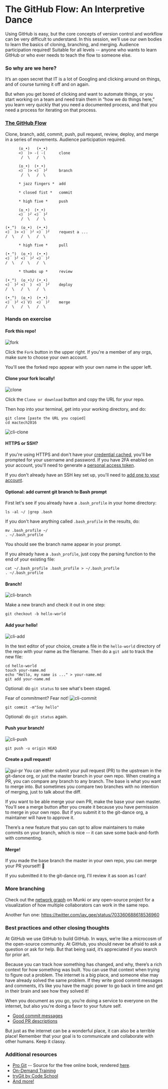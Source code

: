 The GitHub Flow: An Interpretive Dance
===========
Using GitHub is easy, but the core concepts of version control and workflow can be very difficult to understand. In this session, we’ll use our own bodies to learn the basics of cloning, branching, and merging. Audience participation required! Suitable for all levels -- anyone who wants to learn GitHub or who ever needs to teach the flow to someone else.

### So why are we here?

It’s an open secret that IT is a lot of Googling and clicking around on things, and of course turning it off and on again.

But when you get bored of clicking and want to automate things, or you start working on a team and need train them in “how we do things here,” you learn very quickly that you need a documented process, and that you need a process for iterating on that process.

### [The GitHub Flow](https://guides.github.com/introduction/flow/)

Clone, branch, add, commit, push, pull request, review, deploy, and merge in a series of movements. Audience participation required.
```
      (o_•)   (•_•)
      <)  )> -( -(      clone
       /  \   /  \

      (o_•)  (•_•)
      <)  )> <)  )╯     branch
       /  \   /  \

      * jazz fingers *  add

      * closed fist *   commit

      * high five *     push

      (o_•)  (•_•)
      <)  )╯ <)  )╯
       /  \   /  \

(•_^)  (o_•)  (•_•)
<)  )> <)  )╯ <)  )╯    request a ...
/  \   /  \   /  \

      * high five *     pull

(•_^)  (o_•)  (•_•)
<)  )╯ <)  )╯ <)  )╯
/  \   /  \   /  \

      * thumbs up *     review

(•_^)  (o_•)/ (•_•)
<)  )╯ <)  )  <)  )╯    deploy
/  \   /  \   /  \

(•_^)  (o_•)  (•_•)
<)  )╯ <) V)  <)  )╯    merge
/  \   /  \   /  \
```

### Hands on exercise
 #### Fork this repo!
 ![fork](https://cloud.githubusercontent.com/assets/7864613/20375644/3ba74de2-ac35-11e6-82c6-008dcdd6efb1.gif)

 Click the `Fork` button in the upper right. If you're a member of any orgs, make sure to choose your own account.

 You'll see the forked repo appear with your own name in the upper left.

 #### Clone your fork locally!
 ![clone](https://cloud.githubusercontent.com/assets/7864613/20375643/3ba5dcbe-ac35-11e6-9e6e-b02fba130da3.gif)

 Click the `Clone or download` button and copy the URL for your repo.

 Then hop into your terminal, get into your working directory, and do:
 ```
 git clone [paste the URL you copied]
 cd mactech2016
 ```
![cli-clone](https://cloud.githubusercontent.com/assets/7864613/20375641/3ba16bfc-ac35-11e6-9182-a01a39d7afe8.gif)

#### HTTPS or SSH?  
If you're using HTTPS and don't have your [credential cached](https://help.github.com/articles/caching-your-github-password-in-git/), you'll be prompted for your username and password. If you have 2FA enabled on your account, you'll need to generate a [personal access token](https://help.github.com/articles/creating-an-access-token-for-command-line-use/).

If you don't already have an SSH key set up, you'll need to [add one to your account](https://help.github.com/articles/adding-a-new-ssh-key-to-your-github-account/).

#### Optional: add current git branch to Bash prompt  
First let's see if you already have a `.bash_profile` in your home directory:
```
ls -al ~/ |grep .bash
```
If you don't have anything called `.bash_profile` in the results, do:
```
mv .bash_profile ~/
. ~/.bash_profile
```
You should see the branch name appear in your prompt.

If you already have a `.bash_profile`, just copy the parsing function to the end of your existing file:
```
cat ~/.bash_profile .bash_profile > ~/.bash_profile
. ~/.bash_profile
```

#### Branch!
![cli-branch](https://cloud.githubusercontent.com/assets/7864613/20375640/3b9fd95e-ac35-11e6-8531-0921487f153c.gif)

Make a new branch and check it out in one step:
```
git checkout -b hello-world
```

#### Add your hello!
![cli-add](https://cloud.githubusercontent.com/assets/7864613/20375639/3b952b94-ac35-11e6-841e-881940226841.gif)

In the text editor of your choice, create a file in the `hello-world` directory of the repo with your name as the filename. Then do a `git add` to track the new file:

```
cd hello-world
touch your-name.md
echo "Hello, my name is ..." > your-name.md
git add your-name.md
```

Optional: do `git status` to see what's been staged.

Fear of commitment? Fear not!
![cli-commit](https://cloud.githubusercontent.com/assets/7864613/20375638/3b93ae90-ac35-11e6-8377-3656ed6c66f7.gif)
```
git commit -m"Say hello"
```
Optional: do `git status` again.

#### Push your branch!
![cli-push](https://cloud.githubusercontent.com/assets/7864613/20375636/3b91b072-ac35-11e6-8af8-837a6ec20053.gif)
```
git push -u origin HEAD
```

#### Create a pull request!
![gui-pr](https://cloud.githubusercontent.com/assets/7864613/20375634/3b8e07ba-ac35-11e6-9f8c-2f6d95af8f61.gif)
You can either submit your pull request (PR) to the upstream in the git-dance org, or just the master branch in your own repo. When creating a PR, you can compare any branch to any branch. The base is what you want to merge into. But sometimes you compare two branches with no intention of merging, just to talk about the diff.

If you want to be able merge your own PR, make the base your own master. You’ll see a merge button after you create it because you have permission to merge in your own repo. But if you submit it to the git-dance org, a maintainer will have to approve it.

There’s a new feature that you can opt to allow maintainers to make commits on your branch, which is nice -- it can save some back-and-forth with commenting.

#### Merge!
If you made the base branch the master in your own repo, you can merge your PR yourself! :tada:

If you submitted it to the git-dance org, I'll review it as soon as I can!

### More branching
Check out the [network graph](https://github.com/munki/munki/network) on Munki or any open-source project for a visualization of how multiple collaborators can work in the same repo.

Another fun one:
https://twitter.com/jay_gee/status/703360688618536960

### Best practices and other closing thoughts
At GitHub we use GitHub to build GitHub. In ways, we’re like a microcosm of the open-source community. At GitHub, you should never be afraid to ask a question or ask for help. But that being said, it’s appreciated if you search for prior art.

Because you can track how something has changed, and why, there’s a rich context for how something was built. You can use that context when trying to figure out a problem. The internet is a big place, and someone else may have already solved the same problem. If they write good commit messages and comments, it’s like you have the magic power to go back in time and get in their brain and see how they solved it!

When you document as you go, you’re doing a service to everyone on the internet, but also you're doing a favor to your future self.
- [Good commit messages](http://chris.beams.io/posts/git-commit/)
- [Good PR descriptions](https://github.com/blog/1943-how-to-write-the-perfect-pull-request)

But just as the internet can be a wonderful place, it can also be a terrible place! Remember that your goal is to communicate and collaborate with other humans. Keep it classy.

### Additional resources
- [Pro Git](https://github.com/progit/progit2) -- Source for the free online book, rendered [here](https://git-scm.com/book/en/v2).
- [On-Demand Training](https://github.github.com/on-demand/intro-to-github/)
- [tryGit by Code School](http://try.github.io/)
- [And more!](https://services.github.com/classnotes/)
